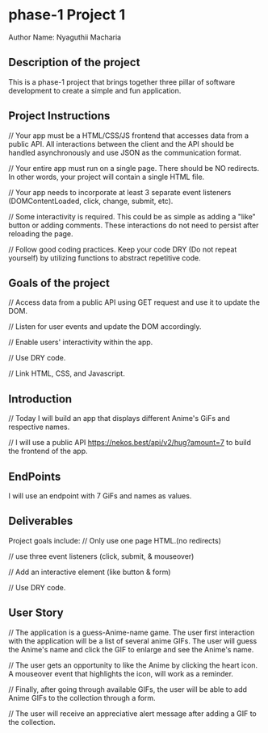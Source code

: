 # phase-1 Project 1
Author Name: Nyaguthii Macharia

## Description of the project
This is a phase-1 project that brings together three pillar of software development to create a simple and fun application.

## Project Instructions
// Your app must be a HTML/CSS/JS frontend that accesses data from a public API. All interactions between the client and the API should be handled asynchronously and use JSON as the communication format.

// Your entire app must run on a single page. There should be NO redirects. In other words, your project will contain a single HTML file.

// Your app needs to incorporate at least 3 separate event listeners (DOMContentLoaded, click, change, submit, etc).

// Some interactivity is required. This could be as simple as adding a "like" button or adding comments. These interactions do not need to persist after reloading the page.

// Follow good coding practices. Keep your code DRY (Do not repeat yourself) by utilizing functions to abstract repetitive code.

## Goals of the project
// Access data from a public API using GET request and use it to update the DOM.

// Listen for user events and update the DOM accordingly.

// Enable users' interactivity within the app.

// Use DRY code.

// Link HTML, CSS, and Javascript.

## Introduction
// Today I will build an app that displays different Anime's GiFs and respective names.

// I will use a public API https://nekos.best/api/v2/hug?amount=7 to build the frontend of the app.

## EndPoints
I will use an endpoint with 7 GiFs and names as values.

## Deliverables
Project goals include:
// Only use one page HTML.(no redirects)

// use three event listeners (click, submit, & mouseover) 

// Add an interactive element (like button & form)

// Use DRY code.

## User Story
// The application is a guess-Anime-name game. The user first interaction with the application will be a list of several anime GIFs. The user will guess the Anime's name and click the GIF to enlarge and see the Anime's name. 

// The user gets an opportunity to like the Anime by clicking the heart icon. A mouseover event that highlights the icon, will work as a reminder.

// Finally, after going through available GIFs, the user will be able to add Anime GIFs to the collection through a form.

// The user will receive an appreciative alert message after adding a GIF to the collection.